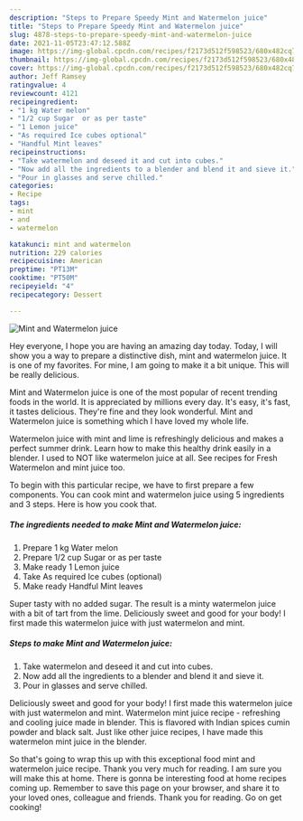 ```yaml
---
description: "Steps to Prepare Speedy Mint and Watermelon juice"
title: "Steps to Prepare Speedy Mint and Watermelon juice"
slug: 4878-steps-to-prepare-speedy-mint-and-watermelon-juice
date: 2021-11-05T23:47:12.588Z
image: https://img-global.cpcdn.com/recipes/f2173d512f598523/680x482cq70/mint-and-watermelon-juice-recipe-main-photo.jpg
thumbnail: https://img-global.cpcdn.com/recipes/f2173d512f598523/680x482cq70/mint-and-watermelon-juice-recipe-main-photo.jpg
cover: https://img-global.cpcdn.com/recipes/f2173d512f598523/680x482cq70/mint-and-watermelon-juice-recipe-main-photo.jpg
author: Jeff Ramsey
ratingvalue: 4
reviewcount: 4121
recipeingredient:
- "1 kg Water melon"
- "1/2 cup Sugar  or as per taste"
- "1 Lemon juice"
- "As required Ice cubes optional"
- "Handful Mint leaves"
recipeinstructions:
- "Take watermelon and deseed it and cut into cubes."
- "Now add all the ingredients to a blender and blend it and sieve it."
- "Pour in glasses and serve chilled."
categories:
- Recipe
tags:
- mint
- and
- watermelon

katakunci: mint and watermelon 
nutrition: 229 calories
recipecuisine: American
preptime: "PT13M"
cooktime: "PT50M"
recipeyield: "4"
recipecategory: Dessert

---
```



![Mint and Watermelon juice](https://img-global.cpcdn.com/recipes/f2173d512f598523/680x482cq70/mint-and-watermelon-juice-recipe-main-photo.jpg)

Hey everyone, I hope you are having an amazing day today. Today, I will show you a way to prepare a distinctive dish, mint and watermelon juice. It is one of my favorites. For mine, I am going to make it a bit unique. This will be really delicious.

Mint and Watermelon juice is one of the most popular of recent trending foods in the world. It is appreciated by millions every day. It's easy, it's fast, it tastes delicious. They're fine and they look wonderful. Mint and Watermelon juice is something which I have loved my whole life.

Watermelon juice with mint and lime is refreshingly delicious and makes a perfect summer drink. Learn how to make this healthy drink easily in a blender. I used to NOT like watermelon juice at all. See recipes for Fresh Watermelon and mint juice too.


To begin with this particular recipe, we have to first prepare a few components. You can cook mint and watermelon juice using 5 ingredients and 3 steps. Here is how you cook that.

<!--inarticleads1-->

##### The ingredients needed to make Mint and Watermelon juice:

1. Prepare 1 kg Water melon
1. Prepare 1/2 cup Sugar  or as per taste
1. Make ready 1 Lemon juice
1. Take As required Ice cubes (optional)
1. Make ready Handful Mint leaves


Super tasty with no added sugar. The result is a minty watermelon juice with a bit of tart from the lime. Deliciously sweet and good for your body! I first made this watermelon juice with just watermelon and mint. 

<!--inarticleads2-->

##### Steps to make Mint and Watermelon juice:

1. Take watermelon and deseed it and cut into cubes.
1. Now add all the ingredients to a blender and blend it and sieve it.
1. Pour in glasses and serve chilled.


Deliciously sweet and good for your body! I first made this watermelon juice with just watermelon and mint. Watermelon mint juice recipe - refreshing and cooling juice made in blender. This is flavored with Indian spices cumin powder and black salt. Just like other juice recipes, I have made this watermelon mint juice in the blender. 

So that's going to wrap this up with this exceptional food mint and watermelon juice recipe. Thank you very much for reading. I am sure you will make this at home. There is gonna be interesting food at home recipes coming up. Remember to save this page on your browser, and share it to your loved ones, colleague and friends. Thank you for reading. Go on get cooking!
